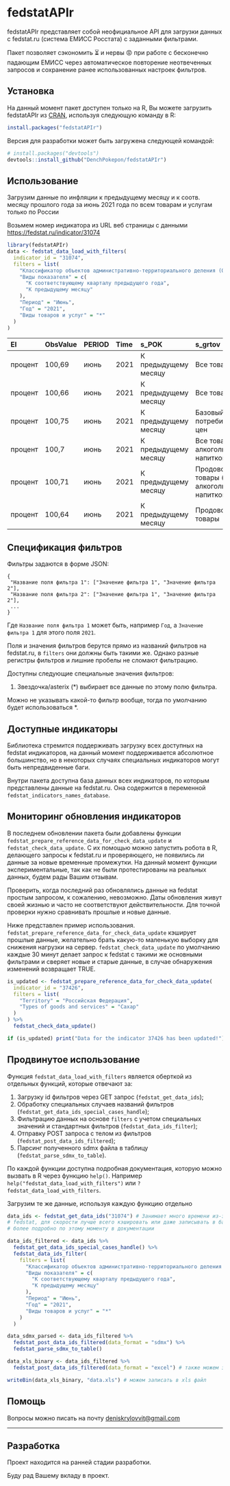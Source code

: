
<!-- README.md is generated from README.Rmd. Please edit that file -->

# fedstatAPIr

<!-- badges: start -->
<!-- badges: end -->

fedstatAPIr представляет собой неофициальное API для загрузки данных с
fedstat.ru (система ЕМИСС Росстата) с заданными фильтрами.

Пакет позволяет сэкономить ⏳ и нервы 😡 при работе с бесконечно падающим
ЕМИСС через автоматическое повторение неотвеченных запросов и сохранение
ранее использованных настроек фильтров.

## Установка

На данный момент пакет доступен только на R, Вы можете загрузить
fedstatAPIr из [CRAN](https://CRAN.R-project.org), используя следующую
команду в R:

``` r
install.packages("fedstatAPIr")
```

Версия для разработки может быть загружена следующей командой:

``` r
# install.packages("devtools")
devtools::install_github("DenchPokepon/fedstatAPIr")
```

## Использование

Загрузим данные по инфляции к предыдущему месяцу и к соотв. месяцу
прошлого года за июнь 2021 года по всем товарам и услугам только по
России

Возьмем номер индикатора из URL веб страницы с данными
<https://fedstat.ru/indicator/31074>

``` r
library(fedstatAPIr)
data <- fedstat_data_load_with_filters(
  indicator_id = "31074",
  filters = list(
    "Классификатор объектов административно-территориального деления (ОКАТО)" = "Российская Федерация",
    "Виды показателя" = c(
      "К соответствующему кварталу предыдущего года",
      "К предыдущему месяцу"
    ),
    "Период" = "Июнь",
    "Год" = "2021",
    "Виды товаров и услуг" = "*"
  )
)
```

| EI      | ObsValue | PERIOD | Time | s_POK                | s_grtov                                             | s_OKATO              | s_OKATO_code | s_POK_code | s_grtov_code |
|:--------|:---------|:-------|:-----|:---------------------|:----------------------------------------------------|:---------------------|:-------------|:-----------|:-------------|
| процент | 100,69   | июнь   | 2021 | К предыдущему месяцу | Все товары и услуги                                 | Российская Федерация | 643          | 44         | 1            |
| процент | 100,66   | июнь   | 2021 | К предыдущему месяцу | Все товары                                          | Российская Федерация | 643          | 44         | 2            |
| процент | 100,75   | июнь   | 2021 | К предыдущему месяцу | Базовый индекс потребительских цен                  | Российская Федерация | 643          | 44         | 3            |
| процент | 100,7    | июнь   | 2021 | К предыдущему месяцу | Все товары (без алкогольных напитков)               | Российская Федерация | 643          | 44         | 4            |
| процент | 100,71   | июнь   | 2021 | К предыдущему месяцу | Продовольственные товары (без алкогольных напитков) | Российская Федерация | 643          | 44         | 5            |
| процент | 100,64   | июнь   | 2021 | К предыдущему месяцу | Продовольственные товары                            | Российская Федерация | 643          | 44         | 6            |

## Спецификация фильтров

Фильтры задаются в форме JSON:

``` json_example
{
 "Название поля фильтра 1": ["Значение фильтра 1", "Значение фильтра 2"],
 "Название поля фильтра 2": ["Значение фильтра 1", "Значение фильтра 2"],
 ...
}
```

Где `Название поля фильтра 1` может быть, например `Год`, а
`Значение фильтра 1` для этого поля `2021`.

Поля и значения фильтров берутся прямо из названий фильтров на
fedstat.ru, в `filters` они должны быть такими же. Однако разные
регистры фильтров и лишние пробелы не сломают фильтрацию.

Доступны следующие специальные значения фильтров:

1.  Звездочка/asterix (\*) выбирает все данные по этому полю фильтра.

Можно не указывать какой-то фильтр вообще, тогда по умолчанию будет
использоваться \*.

## Доступные индикаторы

Библиотека стремится поддерживать загрузку всех доступных на fedstat
индикаторов, на данный момент поддерживается абсолютное большинство, но
в некоторых случаях специальных индикаторов могут быть непредвиденные
баги.

Внутри пакета доступна база данных всех индикаторов, по которым
представлены данные на fedstat.ru. Она содержится в переменной
`fedstat_indicators_names_database`.

## Мониторинг обновления индикаторов

В последнем обновлении пакета были добавлены функции
`fedstat_prepare_reference_data_for_check_data_update` и
`fedstat_check_data_update`. С их помощью можно запустить робота в R,
делающего запросы к fedstat.ru и проверяющего, не появились ли данные за
новые временные промежутки. На данный момент функции экспериментальные,
так как не были протестированы на реальных данных, будем рады Вашим
отзывам.

Проверить, когда последний раз обновлялись данные на fedstat простым
запросом, к сожалению, невозможно. Даты обновления живут своей жизнью и
часто не соответствуют действительности. Для точной проверки нужно
сравнивать прошлые и новые данные.

Ниже представлен пример использования.
`fedstat_prepare_reference_data_for_check_data_update` кэширует прошлые
данные, желательно брать какую-то маленькую выборку для снижения
нагрузки на сервер. `fedstat_check_data_update` по умолчанию каждые 30
минут делает запрос к fedstat с такими же основными фильтрами и сверяет
новые и старые данные, в случае обнаружения изменений возвращает TRUE.

``` r
is_updated <- fedstat_prepare_reference_data_for_check_data_update(
  indicator_id = "37426",
  filters = list(
    "Territory" = "Российская Федерация",
    "Types of goods and services" = "Сахар"
  )
) %>%
  fedstat_check_data_update()

if (is_updated) print("Data for the indicator 37426 has been updated!")
```

## Продвинутое использование

Функция `fedstat_data_load_with_filters` является оберткой из отдельных
функций, которые отвечают за:

1.  Загрузку id фильтров через GET запрос (`fedstat_get_data_ids`);
2.  Обработку специальных случаев названий фильтров
    (`fedstat_get_data_ids_special_cases_handle`);
3.  Фильтрацию данных на основе `filters` с учетом специальных значений
    и стандартных фильтров (`fedstat_data_ids_filter`);
4.  Отправку POST запроса с телом из фильтров
    (`fedstat_post_data_ids_filtered`);
5.  Парсинг полученного sdmx файла в таблицу
    (`fedstat_parse_sdmx_to_table`).

По каждой функции доступна подробная документация, которую можно вызвать
в R через функцию `help()`. Например
`help("fedstat_data_load_with_filters")` или
`?fedstat_data_load_with_filters`.

Загрузим те же данные, используя каждую функцию отдельно

``` r
data_ids <- fedstat_get_data_ids("31074") # Занимает много времени из-за лагов
# fedstat, для скорости лучше всего кэшировать или даже записывать в базу данных,
# более подробно по этому моменту в документации

data_ids_filtered <- data_ids %>%
  fedstat_get_data_ids_special_cases_handle() %>%
  fedstat_data_ids_filter(
    filters = list(
      "Классификатор объектов административно-территориального деления (ОКАТО)" = "Российская Федерация",
      "Виды показателя" = c(
        "К соответствующему кварталу предыдущего года",
        "К предыдущему месяцу"
      ),
      "Период" = "Июнь",
      "Год" = "2021",
      "Виды товаров и услуг" = "*"
    )
  )

data_sdmx_parsed <- data_ids_filtered %>%
  fedstat_post_data_ids_filtered(data_format = "sdmx") %>%
  fedstat_parse_sdmx_to_table()

data_xls_binary <- data_ids_filtered %>%
  fedstat_post_data_ids_filtered(data_format = "excel") # также можем загружать excel

writeBin(data_xls_binary, "data.xls") # можем записать в xls файл
```

## Помощь

Вопросы можно писать на почту <deniskrylovvit@gmail.com>

------------------------------------------------------------------------

## Разработка

Проект находится на ранней стадии разработки.

Буду рад Вашему вкладу в проект.
